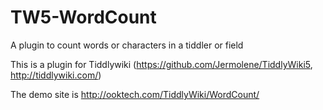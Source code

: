 # TW5-WordCount
A plugin to count words or characters in a tiddler or field

This is a plugin for Tiddlywiki (https://github.com/Jermolene/TiddlyWiki5, http://tiddlywiki.com/)

The demo site is http://ooktech.com/TiddlyWiki/WordCount/
